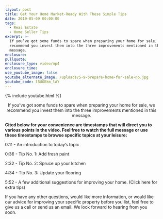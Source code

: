 ```yaml
---
layout: post
title: Get Your Home Market-Ready With These Simple Tips
date: 2019-05-09 00:00:00
tags:
  - Real Estate
  - Home Seller Tips
excerpt: >-
  If you’ve got some funds to spare when preparing your home for sale, we
  recommend you invest them into the three improvements mentioned in this
  message.
enclosure:
pullquote:
enclosure_type: video/mp4
enclosure_time:
use_youtube_image: false
youtube_alternate_image: /uploads/5-9-prepare-home-for-sale-np.jpg
youtube_code: lBUOBkm_lAY
---
```


{% include youtube.html %}

<center>If you’ve got some funds to spare when preparing your home for sale, we recommend you invest them into the three improvements mentioned in this message.</center>

**Cited below for your convenience are timestamps that will direct you to various points in the video. Feel free to watch the full message or use these timestamps to browse specific topics at your leisure:**

0:11 - An introduction to today’s topic

0:36 - Tip No. 1: Add fresh paint

2:32 - Tip No. 2: Spruce up your kitchen

4:34 - Tip No. 3: Update your flooring

5:52 - A few additional suggestions for improving your home. (Click here for extra tips)

If you have any other questions, would like more information, or would like our advice for improving your specific property before you list, feel free to give us a call or send us an email. We look forward to hearing from you soon.